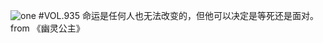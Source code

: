 ![one](http://image.wufazhuce.com/FiILYoTHz06C5EkRanHUXbbctaNv)
#VOL.935
命运是任何人也无法改变的，但他可以决定是等死还是面对。 from 《幽灵公主》